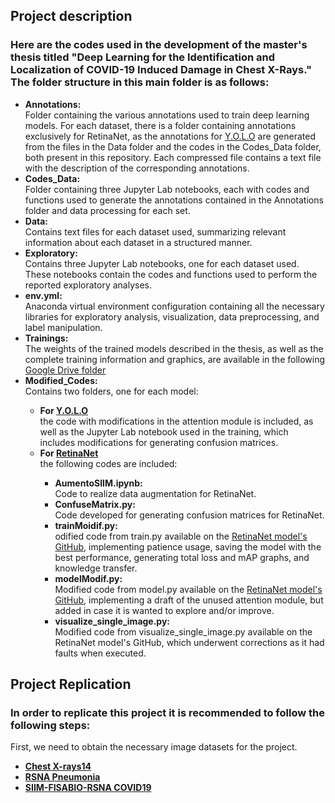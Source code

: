 <h2>Project description</h2>
<h3>Here are the codes used in the development of the master's thesis titled "Deep Learning for the Identification and Localization of COVID-19 Induced Damage in Chest X-Rays." The folder structure in this main folder is as follows:</h3>
<ul>
    <li><b>Annotations:</b></li> Folder containing the various annotations used to train deep learning models. For each dataset, there is a folder containing annotations exclusively for RetinaNet, as the annotations for <a href="https://github.com/ultralytics/ultralytics">Y.O.L.O</a> are generated from the files in the Data folder and the codes in the Codes_Data folder, both present in this repository. Each compressed file contains a text file with the description of the corresponding annotations.
    <li><b>Codes_Data:</b></li> Folder containing three Jupyter Lab notebooks, each with codes and functions used to generate the annotations contained in the Annotations folder and data processing for each set.
    <li><b>Data:</b></li> Contains text files for each dataset used, summarizing relevant information about each dataset in a structured manner.
    <li><b>Exploratory:</b></li> Contains three Jupyter Lab notebooks, one for each dataset used. These notebooks contain the codes and functions used to perform the reported exploratory analyses.
    <li><b>env.yml:</b></li> Anaconda virtual environment configuration containing all the necessary libraries for exploratory analysis, visualization, data preprocessing, and label manipulation.
    <li><b>Trainings:</b></li> The weights of the trained models described in the thesis, as well as the complete training information and graphics, are available in the following <a href="https://drive.google.com/drive/folders/1JVR-FKDxJcaKLuTDaTM2A9S_6f6m2J4A?usp=drive_link">Google Drive folder</a>
    <li><b>Modified_Codes:</b></li>Contains two folders, one for each model:
    <ul>
        <li><b>For <a href="https://github.com/ultralytics/ultralytics">Y.O.L.O</a> </b></li> the code with modifications in the attention module is included, as well as the Jupyter Lab notebook used in the training, which includes modifications for generating confusion matrices.
        <li><b>For <a href="https://github.com/yhenon/pytorch-retinanet">RetinaNet</a></b></li> the following codes are included:
        <ul>
            <li><b>AumentoSIIM.ipynb:</b></li> Code to realize data augmentation for RetinaNet.
            <li><b>ConfuseMatrix.py:</b></li> Code developed for generating confusion matrices for RetinaNet.
            <li><b>trainMoidif.py:</b></li> odified code from train.py available on the <a href="https://github.com/yhenon/pytorch-retinanet">RetinaNet model's GitHub</a>, implementing patience usage, saving the model with the best performance, generating total loss and mAP graphs, and knowledge transfer.
            <li><b>modelModif.py: </b></li> Modified code from model.py available on the <a href="https://github.com/yhenon/pytorch-retinanet">RetinaNet model's GitHub</a>, implementing a draft of the unused attention module, but added in case it is wanted to explore and/or improve.
            <li><b>visualize_single_image.py:</b></li> Modified code from visualize_single_image.py available on the RetinaNet model's GitHub, which underwent corrections as it had faults when executed.
        </ul>
    </ul>  
</ul> 

<h2>Project Replication</h2>
<h3>In order to replicate this project it is recommended to follow the following steps:</h3>

First, we need to obtain the necessary image datasets for the project.

<ul>
    <li><b><a href="https://www.kaggle.com/datasets/nih-chest-xrays/data">Chest X-rays14</a></b></li> 
    <li><b><a href="https://www.kaggle.com/c/rsna-pneumonia-detection-challenge/data">RSNA Pneumonia</a></b></li>
    <li><b><a href="https://www.kaggle.com/c/siim-covid19-detection/data">SIIM-FISABIO-RSNA COVID19</a></b></li>
<ul>

